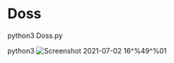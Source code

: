 # Doss

python3 Doss.py

python3
![Screenshot 2021-07-02 16^%49^%01](https://user-images.githubusercontent.com/86835225/124327150-e0554d80-db9c-11eb-9414-6e3b46291f6f.png)
